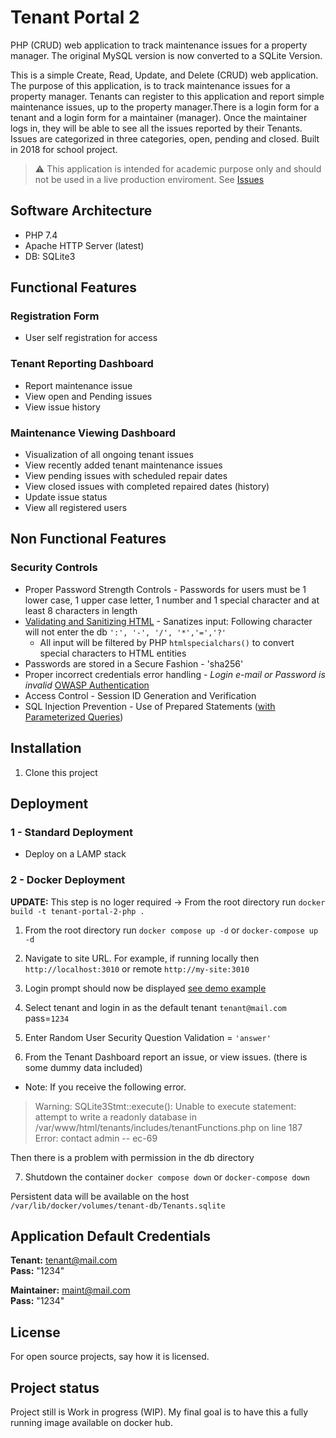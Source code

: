 # Tenant Portal 2

PHP (CRUD) web application to track maintenance issues for a property manager. The original MySQL version is now converted to a SQLite Version.

This is a simple Create, Read, Update, and Delete (CRUD) web application. The purpose of this application, is to track maintenance issues for a property manager. Tenants can register to this application and report simple maintenance issues, up to the property manager.There is a login form for a tenant and a login form for a maintainer (manager). Once the maintainer logs in, they will be able to see all the issues reported by their Tenants. Issues are categorized in three categories, open, pending and closed. Built in 2018 for school project.

> :warning: This application is intended for academic purpose only and should not be used in a live production enviroment. See [Issues](issues.md)

## Software Architecture

- PHP 7.4
- Apache HTTP Server (latest)
- DB: SQLite3 

## Functional Features

### Registration Form

- User self registration for access

### Tenant Reporting Dashboard

- Report maintenance issue
- View open and Pending issues
- View issue history

### Maintenance Viewing Dashboard

- Visualization of all ongoing tenant issues
- View recently added tenant maintenance issues
- View pending issues with scheduled repair dates
- View closed issues with completed repaired dates (history)
- Update issue status
- View all registered users

## Non Functional Features

### Security Controls

- Proper Password Strength Controls - Passwords for users must be 1 lower case, 1 upper case letter, 1 number and 1 special character and at least 8 characters in length
- [Validating and Sanitizing HTML](https://owasp.org/www-project-proactive-controls/v3/en/c5-validate-inputs) - Sanatizes input: Following character will not enter the db `':', '-', '/', '*','=','?'`
  - All input will be filtered by PHP `htmlspecialchars()` to convert special characters to HTML entities
- Passwords are stored in a Secure Fashion - 'sha256'
- Proper incorrect credentials error handling - _Login e-mail or Password is invalid_ [OWASP Authentication](https://cheatsheetseries.owasp.org/cheatsheets/Authentication_Cheat_Sheet.html#authentication-and-error-messages)
- Access Control - Session ID Generation and Verification
- SQL Injection Prevention - Use of Prepared Statements ([with Parameterized Queries](https://www.php.net/manual/en/sqlite3.prepare.php)) 

## Installation

1. Clone this project

## Deployment

### 1 - Standard Deployment

- Deploy on a LAMP stack

### 2 - Docker Deployment

<!-- 
Note about the compose yml file: this line below is saying, use the files from the **CURRENT DIRECTORY** `app` and **MIRROR** them inside the containers `/var/www/html` directory. 

```
volumes:
  - "./app:/var/www/html"
```
YOU MUST have these files locally. **They are NOT INCLUDED IN THE DOCKER IMAGE**

-->
**UPDATE:** This step is no loger required -> From the root directory run `docker build -t tenant-portal-2-php .` 

1. From the root directory run `docker compose up -d` or `docker-compose up -d`

<!--
4. Port into the running container `docker exec -it tenant-portal-2-apache-php-1 bash` 
   - Change ownership to the apache server `chown -R www-data:www-data /var/www/html` # this is apache on ubuntu
   - Check that the changes have taken place `ls -al`
   - Check that the db directory has changed `-rwxr-xr-x. 1 www-data www-data 36864 Apr 22 15:03 Tenants.sqlite`

5. Exit the running container `exit`

6. Shutdown the container `docker compose down` or `docker-compose down`

7. Restart the container `docker compose up -d` or `docker-compose up -d`
-->

2. Navigate to site URL. For example, if running locally then `http://localhost:3010` or remote `http://my-site:3010` 

3. Login prompt should now be displayed [see demo example](https://stinky-boots.online/TenantPortal2/)

4. Select tenant and login in as the default tenant `tenant@mail.com` pass=`1234`

5. Enter Random User Security Question Validation = `'answer'`

6. From the Tenant Dashboard report an issue, or view issues. (there is some dummy data included)

- Note: If you receive the following error.

> Warning: SQLite3Stmt::execute(): Unable to execute statement: attempt to write a readonly database in /var/www/html/tenants/includes/tenantFunctions.php on line 187 Error: contact admin -- ec-69

Then there is a problem with permission in the db directory

7. Shutdown the container `docker compose down` or `docker-compose down`

Persistent data will be available on the host `/var/lib/docker/volumes/tenant-db/Tenants.sqlite`

## Application Default Credentials

**Tenant:** tenant@mail.com  
**Pass:** "1234"

**Maintainer:** maint@mail.com  
**Pass:** "1234"

## License

For open source projects, say how it is licensed.

## Project status

Project still is Work in progress (WIP). My final goal is to have this a fully running image available on docker hub.
